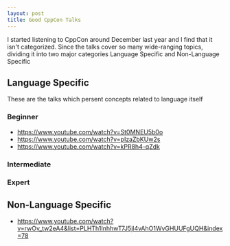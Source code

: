 ```yaml
---
layout: post
title: Good CppCon Talks
---
```


I started listening to CppCon around December last year and I find that it isn't categorized. Since the talks cover so many wide-ranging topics, dividing it into two major categories Language Specific and Non-Language Specific


## Language Specific

These are the talks which persent concepts related to language itself

### Beginner
* https://www.youtube.com/watch?v=St0MNEU5b0o
* https://www.youtube.com/watch?v=pIzaZbKUw2s
* https://www.youtube.com/watch?v=kPR8h4-qZdk

### Intermediate

### Expert



## Non-Language Specific
* https://www.youtube.com/watch?v=rwOv_tw2eA4&list=PLHTh1InhhwT7J5jl4vAhO1WvGHUUFgUQH&index=78
